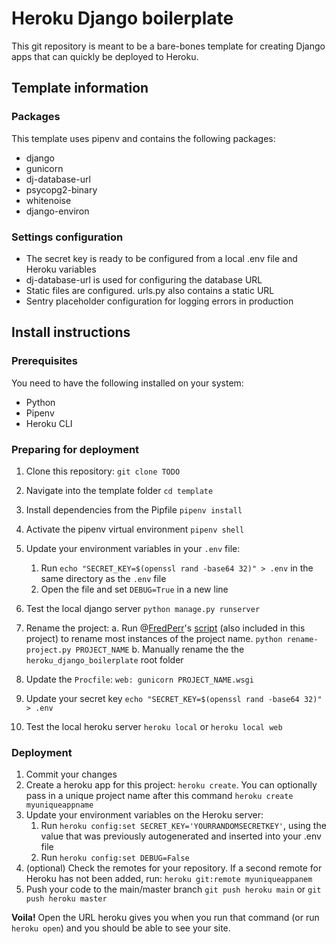 # Heroku Django boilerplate
This git repository is meant to be a bare-bones template for creating Django apps that can quickly be deployed to Heroku.

## Template information

### Packages
This template uses pipenv and contains the following packages:
* django
* gunicorn
* dj-database-url
* psycopg2-binary
* whitenoise
* django-environ

### Settings configuration
* The secret key is ready to be configured from a local .env file and Heroku variables
* dj-database-url is used for configuring the database URL
* Static files are configured. urls.py also contains a static URL
* Sentry placeholder configuration for logging errors in production

## Install instructions
### Prerequisites
You need to have the following installed on your system:
* Python
* Pipenv
* Heroku CLI

### Preparing for deployment
1. Clone this repository:
`git clone TODO`

2. Navigate into the template folder
`cd template`

3. Install dependencies from the Pipfile
`pipenv install`

4. Activate the pipenv virtual environment
`pipenv shell`

5. Update your environment variables in your `.env` file:
    1. Run `echo "SECRET_KEY=$(openssl rand -base64 32)" > .env` in the same directory as the `.env` file
    2. Open the file and set `DEBUG=True` in a new line

6. Test the local django server
`python manage.py runserver`

7. Rename the project:
a. Run @[FredPerr](github.com/FredPerr)'s [script](https://github.com/FredPerr/django_super/blob/main/rename-project.py) (also included in this project) to rename most instances of the project name.
`python rename-project.py PROJECT_NAME`
b. Manually rename the the `heroku_django_boilerplate` root folder

8. Update the `Procfile`:
`web: gunicorn PROJECT_NAME.wsgi`

9. Update your secret key
`echo "SECRET_KEY=$(openssl rand -base64 32)" > .env`

10. Test the local heroku server
`heroku local` or `heroku local web`

### Deployment
1. Commit your changes
2. Create a heroku app for this project:
`heroku create`.
You can optionally pass in a unique project name after this command
`heroku create myuniqueappname`
3. Update your environment variables on the Heroku server:
    1. Run `heroku config:set SECRET_KEY='YOURRANDOMSECRETKEY'`, using the value that was previously autogenerated and inserted into your .env file
    2. Run `heroku config:set DEBUG=False` 
4. (optional) Check the remotes for your repository. If a second remote for Heroku has not been added, run:
`heroku git:remote myuniqueappanem`
5. Push your code to the main/master branch
`git push heroku main` or `git push heroku master`

**Voila!** Open the URL heroku gives you when you run that command (or run `heroku open`) and you should be able to see your site. 